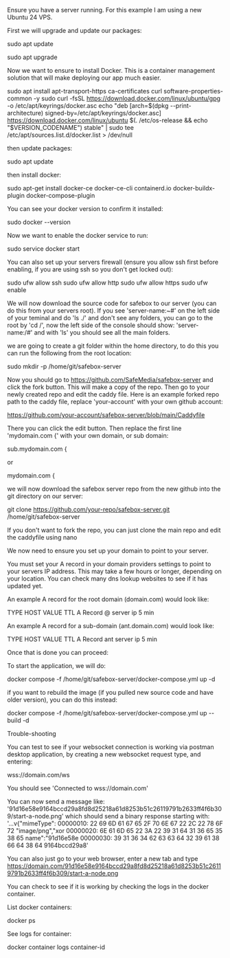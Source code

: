 Ensure you have a server running. For this example I am using a new Ubuntu 24 VPS.

First we will upgrade and update our packages:

sudo apt update

sudo apt upgrade

Now we want to ensure to install Docker. This is a container management solution that will make deploying our app much easier.

sudo apt install apt-transport-https ca-certificates curl software-properties-common -y
sudo curl -fsSL https://download.docker.com/linux/ubuntu/gpg -o /etc/apt/keyrings/docker.asc
echo "deb [arch=$(dpkg --print-architecture) signed-by=/etc/apt/keyrings/docker.asc] https://download.docker.com/linux/ubuntu $(. /etc/os-release && echo "$VERSION_CODENAME") stable" | sudo tee /etc/apt/sources.list.d/docker.list > /dev/null

then update packages:

sudo apt update

then install docker:

sudo apt-get install docker-ce docker-ce-cli containerd.io docker-buildx-plugin docker-compose-plugin

You can see your docker version to confirm it installed:

sudo docker --version

Now we want to enable the docker service to run:

sudo service docker start

You can also set up your servers firewall (ensure you allow ssh first before enabling, if you are using ssh so you don't get locked out):

sudo ufw allow ssh
sudo ufw allow http
sudo ufw allow https
sudo ufw enable

We will now download the source code for safebox to our server (you can do this from your servers root). If you see 'server-name:~#' on the left side of your teminal and do 'ls ./' and don't see any folders, you can go to the root by 'cd /', now the left side of the console should show: 'server-name:/#' and with 'ls' you should see all the main folders.

we are going to create a git folder within the home directory, to do this you can run the following from the root location:

sudo mkdir -p /home/git/safebox-server

Now you should go to https://github.com/SafeMedia/safebox-server and click the fork button. This will make a copy of the repo. Then go to your newly created repo and edit the caddy file. Here is an example forked repo path to the caddy file, replace 'your-account' with your own github account:

https://github.com/your-account/safebox-server/blob/main/Caddyfile

There you can click the edit button. Then replace the first line 'mydomain.com {' with your own domain, or sub domain:

sub.mydomain.com {

or

mydomain.com {

we will now download the safebox server repo from the new github into the git directory on our server:

git clone https://github.com/your-repo/safebox-server.git /home/git/safebox-server

If you don't want to fork the repo, you can just clone the main repo and edit the caddyfile using nano

We now need to ensure you set up your domain to point to your server.

You must set your A record in your domain providers settings to point to your servers IP address. This may take a few hours or longer, depending on your location. You can check many dns lookup websites to see if it has updated yet.

An example A record for the root domain (domain.com) would look like:

TYPE HOST VALUE TTL
A Record @ server ip 5 min

An example A record for a sub-domain (ant.domain.com) would look like:

TYPE HOST VALUE TTL
A Record ant server ip 5 min

Once that is done you can proceed:

To start the application, we will do:

docker compose -f /home/git/safebox-server/docker-compose.yml up -d

if you want to rebuild the image (if you pulled new source code and have older version), you can do this instead:

docker compose -f /home/git/safebox-server/docker-compose.yml up --build -d

Trouble-shooting

You can test to see if your websocket connection is working via postman desktop application, by creating a new websocket request type, and entering:

wss://domain.com/ws

You should see 'Connected to wss://domain.com'

You can now send a message like: '91d16e58e9164bccd29a8fd8d25218a61d8253b51c26119791b2633ff4f6b309/start-a-node.png' which should send a binary response starting with: '...v{"mimeType":
00000010: 22 69 6D 61 67 65 2F 70 6E 67 22 2C 22 78 6F 72 "image/png","xor
00000020: 6E 61 6D 65 22 3A 22 39 31 64 31 36 65 35 38 65 name":"91d16e58e
00000030: 39 31 36 34 62 63 63 64 32 39 61 38 66 64 38 64 9164bccd29a8'

You can also just go to your web browser, enter a new tab and type https://domain.com/91d16e58e9164bccd29a8fd8d25218a61d8253b51c26119791b2633ff4f6b309/start-a-node.png

You can check to see if it is working by checking the logs in the docker container.

List docker containers:

docker ps

See logs for container:

docker container logs container-id
